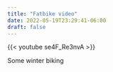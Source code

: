 ```yaml
---
title: "Fatbike video"
date: 2022-05-19T23:29:41-06:00
draft: false
---
```


{{< youtube se4F_Re3nvA >}}

Some winter biking
